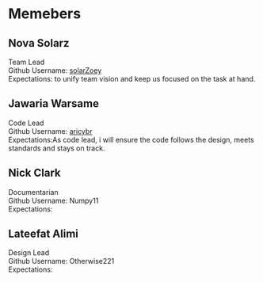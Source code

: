 # Memebers
## Nova Solarz
Team Lead
<br>Github Username: [solarZoey](https://github.com/solarZoey)
<br>Expectations: to unify team vision and keep us focused on the task at hand.

## Jawaria Warsame
Code Lead
<br>Github Username: [aricybr](https://github.com/aricybr)
<br>Expectations:As code lead, i will ensure the code follows the design, meets standards and stays on track.

## Nick Clark
Documentarian
<br>Github Username: Numpy11
<br>Expectations:

## Lateefat Alimi
Design Lead
<br>Github Username: Otherwise221
<br>Expectations: 
